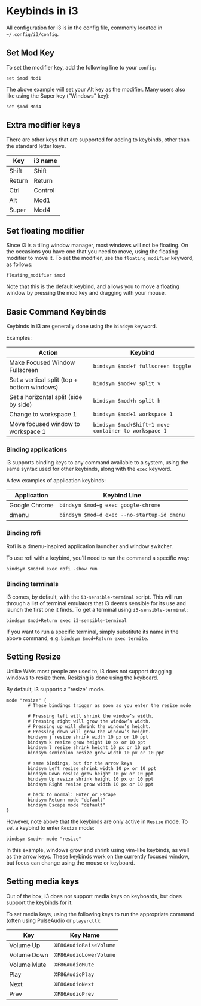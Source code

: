 # Keybinds in i3
All configuration for i3 is in the config file, commonly located in ```~/.config/i3/config```.

## Set Mod Key
To set the modifier key, add the following line to your ```config```:

`set $mod Mod1`

The above example will set your Alt key as the modifier.  Many users also like using the Super key ("Windows" key):

`set $mod Mod4`

## Extra modifier keys
There are other keys that are supported for adding to keybinds, other than the standard letter keys.

| Key    | i3 name |
| ---    | --------|
| Shift  | Shift   |
| Return | Return  |
| Ctrl   | Control |
| Alt    | Mod1    |
| Super  | Mod4    |


## Set floating modifier

Since i3 is a tiling window manager, most windows will not be floating.  On the occasions you have one that you need to move, using the floating modifier to move it.  To set the modifier, use the `floating_modifier` keyword, as follows:

`floating_modifier $mod`

Note that this is the default keybind, and allows you to move a floating window by pressing the mod key and dragging with your mouse.

## Basic Command Keybinds
Keybinds in i3 are generally done using the `bindsym` keyword.

Examples:

| Action                                      | Keybind |
| ------                                      | ------- |
| Make Focused Window Fullscreen              | `bindsym $mod+f fullscreen toggle`|
| Set a vertical split (top + bottom windows) | `bindsym $mod+v split v` |
| Set a horizontal split (side by side)       | `bindsym $mod+h split h` |
| Change to workspace 1                       | `bindsym $mod+1 workspace 1`|
| Move focused window to workspace 1          | `bindsym $mod+Shift+1 move container to workspace 1` |


### Binding applications
i3 supports binding keys to any command available to a system, using the same syntax used for other keybinds, along with the `exec` keyword.

A few examples of application keybinds:

| Application | Keybind Line |
| ------------| -------------|
| Google Chrome | `bindsym $mod+g exec google-chrome`|
| dmenu         | `bindsym $mod+d exec --no-startup-id dmenu`        |

### Binding rofi
Rofi is a dmenu-inspired application launcher and window switcher.

To use rofi with a keybind, you'll need to run the command a specific way:

`bindsym $mod+d exec rofi -show run`

### Binding terminals
i3 comes, by default, with the `i3-sensible-terminal` script.  This will run through a list of terminal emulators that i3 deems sensible for its use and launch the first one it finds.  To get a terminal using `i3-sensible-terminal`:

`bindsym $mod+Return exec i3-sensible-terminal`

If you want to run a specific terminal, simply substitute its name in the above command, e.g. `bindsym $mod+Return exec termite`.

## Setting Resize
Unlike WMs most people are used to, i3 does not support dragging windows to resize them.  Resizing is done using the keyboard.

By default, i3 supports a "resize" mode.

````
mode "resize" {
        # These bindings trigger as soon as you enter the resize mode

        # Pressing left will shrink the window’s width.
        # Pressing right will grow the window’s width.
        # Pressing up will shrink the window’s height.
        # Pressing down will grow the window’s height.
        bindsym j resize shrink width 10 px or 10 ppt
        bindsym k resize grow height 10 px or 10 ppt
        bindsym l resize shrink height 10 px or 10 ppt
        bindsym semicolon resize grow width 10 px or 10 ppt

        # same bindings, but for the arrow keys
        bindsym Left resize shrink width 10 px or 10 ppt
        bindsym Down resize grow height 10 px or 10 ppt
        bindsym Up resize shrink height 10 px or 10 ppt
        bindsym Right resize grow width 10 px or 10 ppt

        # back to normal: Enter or Escape
        bindsym Return mode "default"
        bindsym Escape mode "default"
}
````

However, note above that the keybinds are only active in `Resize` mode.  To set a keybind to enter `Resize` mode:

`bindsym $mod+r mode "resize"`

In this example, windows grow and shrink using vim-like keybinds, as well as the arrow keys.  These keybinds work on the currently focused window, but focus can change using the mouse or keyboard.

## Setting media keys
Out of the box, i3 does not support media keys on keyboards, but does support the keybinds for it.

To set media keys, using the following keys to run the appropriate command (often using PulseAudio or `playerctl`):

| Key | Key Name |
|-----| -------- |
| Volume Up | `XF86AudioRaiseVolume` |
| Volume Down | `XF86AudioLowerVolume` |
| Volume Mute | `XF86AudioMute` |
| Play | `XF86AudioPlay` |
| Next | `XF86AudioNext` |
| Prev | `XF86AudioPrev` |
